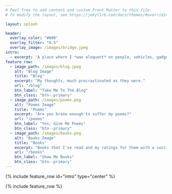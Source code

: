 ```yaml
---
# Feel free to add content and custom Front Matter to this file.
# To modify the layout, see https://jekyllrb.com/docs/themes/#overriding-theme-defaults

layout: splash

header:
  overlay_color: "#000"
  overlay_filter: "0.5"
  overlay_image: /images/bridge.jpeg
intro: 
  - excerpt: 'A place where I *wax eloquent* on people, vehicles, gadgets or whatever catches my fancy. It generally takes a long time for the thoughts to travel from mind to here; ergo the title of this site'
feature_row:
  - image_path: /images/blog.jpeg
    alt: "Blog Image"
    title: "Blog"
    excerpt: "My thoughts, much procrastinated as they were."
    url: "/blog"
    btn_label: "Take Me To The Blog"
    btn_class: "btn--primary"
  - image_path: /images/poems.png
    alt: "Poems Image"
    title: "Poems"
    excerpt: "Are you brave enough to suffer my poems?"
    url: "/poems"
    btn_label: "Yes, Give Me Poems"
    btn_class: "btn--primary"
  - image_path: /images/books.png
    alt: "Books Image"
    title: "Books"
    excerpt: "Books that I've read and my ratings for them with a succinct summary description."
    url: "/books"
    btn_label: "Show Me Books"
    btn_class: "btn--primary"
---
```


{% include feature_row id="intro" type="center" %}

{% include feature_row %}
